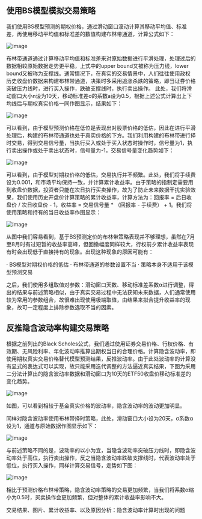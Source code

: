 ## 使用BS模型模拟交易策略
我们使用BS模型预测的期权价格，通过滑动窗口滚动计算其移动平均值、标准差，再使用移动平均值和标准差的数值构建布林带通道，计算公式如下：

![image](https://github.com/kx-c/BSmodel/blob/main/%E6%8D%95%E8%8E%B7.JPG)

布林带通道通过计算移动平均值和标准差来对原始数据进行平滑处理，处理过后的数据相较原始数据走势更平稳，上式中的upper bound又被称为压力线，lower bound又被称为支撑线。通常情况下，在真实的交易情景中，人们往往使用政权历史收盘价数据来构建布林带通道，决策时多采用追涨杀跌的策略，即当证券价格突破压力线时，进行买入操作，跌破支撑线时，执行卖出操作。
此处，我们将滑动窗口大小n设为10天，移动标准差σ的系数a设为0.5，根据上述公式计算出上下均线后与期权真实价格一同作图显示，结果如下：

![image](https://github.com/kx-c/BSmodel/blob/main/MA-1.JPG)

可以看到，由于模型预测价格在低位是表现出对股票价格的低估，因此在进行平滑处理后，构建的布林带通道也处于真实价格的下方。我们利用构建的布林带进行择时交易，得到交易信号量，当执行买入或处于买入状态时操作时，信号量为1，执行卖出操作或处于卖出状态时，信号量为-1，交易信号量变化趋势如下：

![image]()

可以看到，由于模型对期权价格的低估，交易执行并不频繁。此处，我们将手续费设为0.001，和市场平均保持一致，并计算累计收益率。由于策略的指制定需要用到收盘价数据，投资者只能在次日执行买卖操作，故为了防止未来数据干扰实验效果，我们使用历史开盘价计算策略的累计收益率，计算方法为：回报率 = 后日收盘价 / 次日收盘价 - 1，收益率 = 交易信号量 * （回报率 - 手续费） + 1。我们将使用策略和持有的当日收益率作图显示：

![image]()

从图中我们容易看到，基于BS预测定价的布林带策略表现并不够理想，虽然在7月至8月时有过短暂的收益率高峰，但回撤幅度同样较大，行权前夕累计收益率表现有时会出现低于直接持有的现象。出现这种现象的原因可能有：

· BS模型对期权价格的低估
· 布林带通道的参数设置不当
· 策略本身不适用于该模型预测交易

之后，我们使用多组取值对参数：滑动窗口天数、移动标准差系数α进行调整，得出的结果与前述策略相似，由于真实交易过程中无法获知未来数据，人们通常使用较为常用的参数组合，故很难出现使用极端取值，由结果来拟合提升收益率的现象，故可一定程度上排除参数选取不当的因素。



## 反推隐含波动率构建交易策略

根据之前列出的Black Scholes公式，我们通过使用证券交易价格、行权价格、有效期、无风险利率、年化波动率推算出期权当日的合理价格。计算隐含波动率，即使用期权真实交易价格替代模型预测结果，反推波动率。由于此处波动率的计算没有显式的表达式可以实现，故只能采用迭代调整的方法逼近真实结果，下图为采用二分法计算出的隐含波动率数据和滑动窗口为10天的ETF50收盘价移动标准差的变化趋势。

![image]()

如图，可以看到相较于基金真实价格的波动率，隐含波动率的波动更加明显。

同样对隐含波动率使用布林带择时策略，此处，滑动窗口大小设为20天，σ系数α设为1，通道与原始数据作图显示如下：

![image]()

与前述策略不同的是，波动率的以小为宜，当隐含波动率突破压力线时，即隐含波动率处于高位，执行卖出操作，反之当隐含波动率跌破支撑线时，代表波动率处于低位，执行买入操作，同样计算交易信号，走势如下图：

![image]()

相比于预测价格布林带策略，隐含波动率策略的交易更加频繁，当我们将系数α缩小为0.5时，买卖操作会更加频繁，但对整体的累计收益率影响不大。


交易结果、图片、累计收益率、以及原因分析：隐含波动率计算时出现的问题

